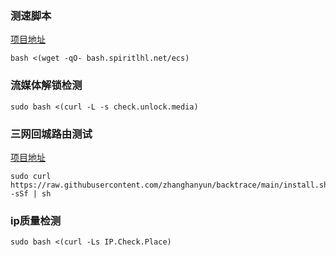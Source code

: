 ### 测速脚本

[项目地址](https://github.com/spiritLHLS/ecs "https://github.com/spiritLHLS/ecs")

```shell
bash <(wget -qO- bash.spiritlhl.net/ecs)
```

### 流媒体解锁检测

```shell
sudo bash <(curl -L -s check.unlock.media)
```

### 三网回城路由测试

[项目地址](https://github.com/zhanghanyun/backtrace "https://github.com/zhanghanyun/backtrace")

```shell
sudo curl https://raw.githubusercontent.com/zhanghanyun/backtrace/main/install.sh -sSf | sh
```

### ip质量检测

```shell
sudo bash <(curl -Ls IP.Check.Place)
```
